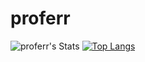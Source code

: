 ﻿# proferr

![proferr's Stats](https://github-readme-stats.vercel.app/api?username=proferr&theme=synthwave&show_icons=true&hide_border=false&count_private=true)
[![Top Langs](https://github-readme-stats.vercel.app/api/top-langs/?username=proferr)](https://github.com/proferr/github-readme-stats)
